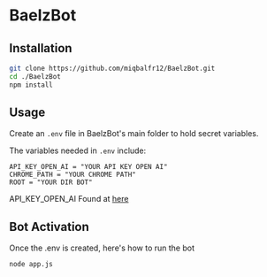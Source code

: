 # BaelzBot

## Installation

```bash
git clone https://github.com/miqbalfr12/BaelzBot.git
cd ./BaelzBot
npm install
```

## Usage
Create an ```.env``` file in BaelzBot's main folder to hold secret variables.

The variables needed in ```.env``` include:
```env
API_KEY_OPEN_AI = "YOUR API KEY OPEN AI" 
CHROME_PATH = "YOUR CHROME PATH"
ROOT = "YOUR DIR BOT"
```
API_KEY_OPEN_AI Found at [here](https://platform.openai.com/account/api-keys)

## Bot Activation
Once the .env is created, here's how to run the bot
```bash
node app.js
```